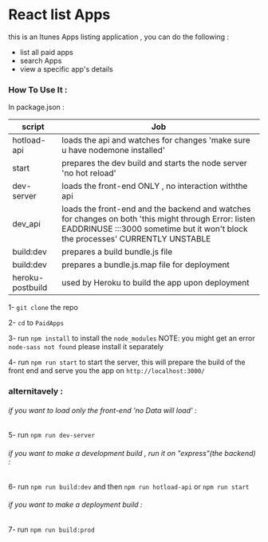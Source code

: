 # React list Apps 

this is an Itunes Apps listing application , 
you can do the following : 
  - list all paid apps 
  - search Apps
  - view a specific app's details


### How To Use It :

In package.json : 

| script | Job |
| -------------------- | ------ |
| hotload-api | loads the api and watches for changes 'make sure u have nodemone installed'
| start | prepares the dev build and starts the node server 'no hot reload'
| dev-server | loads the front-end ONLY , no interaction withthe api|
| dev_api | loads the front-end and the backend and watches for changes on both 'this might through Error: listen EADDRINUSE :::3000 sometime but it won't block the processes' CURRENTLY UNSTABLE|
| build:dev | prepares a build bundle.js file
| build:dev | prepares a bundle.js.map file for deployment
| heroku-postbuild | used by Heroku to build the app upon deployment

1- `git clone` the repo

2- `cd` to `PaidApps` 

3- run `npm install` to install the `node_modules` NOTE: you might get an error `node-sass not found` please install it separately 

4- run `npm run start` to start the server, this will prepare the build of the front end and serve you the app on `http://localhost:3000/` 

### alternitavely : 


###### if you want to load only the front-end 'no Data will load' : 

5- run `npm run dev-server` 

###### if you want to make a development build , run it on "express"(the backend) : 

6- run `npm run build:dev` and then `npm run hotload-api` or `npm run start` 

###### if you want to make a deployment build : 

7- run `npm run build:prod` 
